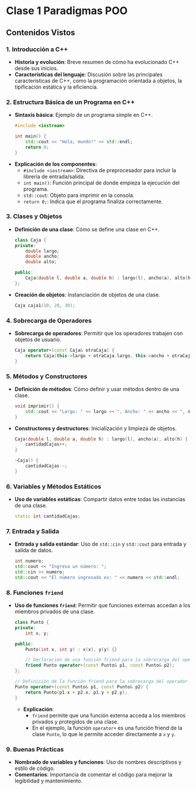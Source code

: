 # Clase 1 Paradigmas POO

## Contenidos Vistos

### 1. Introducción a C++
- **Historia y evolución**: Breve resumen de cómo ha evolucionado C++ desde sus inicios.
- **Características del lenguaje**: Discusión sobre las principales características de C++, como la programación orientada a objetos, la tipificación estática y la eficiencia.

### 2. Estructura Básica de un Programa en C++
- **Sintaxis básica**: Ejemplo de un programa simple en C++.
    ```cpp
    #include <iostream>

    int main() {
        std::cout << "Hola, mundo!" << std::endl;
        return 0;
    }
    ```
- **Explicación de los componentes**: 
  - `#include <iostream>`: Directiva de preprocesador para incluir la librería de entrada/salida.
  - `int main()`: Función principal de donde empieza la ejecución del programa.
  - `std::cout`: Objeto para imprimir en la consola.
  - `return 0;`: Indica que el programa finaliza correctamente.

### 3. Clases y Objetos
- **Definición de una clase**: Cómo se define una clase en C++.
    ```cpp
    class Caja {
    private:
        double largo;
        double ancho;
        double alto;

    public:
        Caja(double l, double a, double h) : largo(l), ancho(a), alto(h) {}
    };
    ```
- **Creación de objetos**: Instanciación de objetos de una clase.
    ```cpp
    Caja caja1(10, 20, 30);
    ```

### 4. Sobrecarga de Operadores
- **Sobrecarga de operadores**: Permitir que los operadores trabajen con objetos de usuario.
    ```cpp
    Caja operator+(const Caja& otraCaja) {
        return Caja(this->largo + otraCaja.largo, this->ancho + otraCaja.ancho, this->alto + otraCaja.alto);
    }
    ```

### 5. Métodos y Constructores
- **Definición de métodos**: Cómo definir y usar métodos dentro de una clase.
    ```cpp
    void imprimir() {
        std::cout << "Largo: " << largo << ", Ancho: " << ancho << ", Alto: " << alto << std::endl;
    }
    ```
- **Constructores y destructores**: Inicialización y limpieza de objetos.
    ```cpp
    Caja(double l, double a, double h) : largo(l), ancho(a), alto(h) {
        cantidadCajas++;
    }

    ~Caja() {
        cantidadCajas--;
    }
    ```

### 6. Variables y Métodos Estáticos
- **Uso de variables estáticas**: Compartir datos entre todas las instancias de una clase.
    ```cpp
    static int cantidadCajas;
    ```

### 7. Entrada y Salida
- **Entrada y salida estándar**: Uso de `std::cin` y `std::cout` para entrada y salida de datos.
    ```cpp
    int numero;
    std::cout << "Ingresa un número: ";
    std::cin >> numero;
    std::cout << "El número ingresado es: " << numero << std::endl;
    ```

### 8. Funciones `friend`
- **Uso de funciones `friend`**: Permitir que funciones externas accedan a los miembros privados de una clase.
    ```cpp
    class Punto {
    private:
        int x, y;

    public:
        Punto(int x, int y) : x(x), y(y) {}

        // Declaración de una función friend para la sobrecarga del operador +
        friend Punto operator+(const Punto& p1, const Punto& p2);
    };

    // Definición de la función friend para la sobrecarga del operador +
    Punto operator+(const Punto& p1, const Punto& p2) {
        return Punto(p1.x + p2.x, p1.y + p2.y);
    }
    ```

  - **Explicación**:
    - `friend` permite que una función externa acceda a los miembros privados y protegidos de una clase.
    - En el ejemplo, la función `operator+` es una función friend de la clase `Punto`, lo que le permite acceder directamente a `x` y `y`.

### 9. Buenas Prácticas
- **Nombrado de variables y funciones**: Uso de nombres descriptivos y estilo de código.
- **Comentarios**: Importancia de comentar el código para mejorar la legibilidad y mantenimiento.
